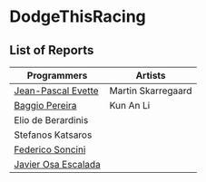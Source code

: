 # DodgeThisRacing

## List of Reports

| Programmers  | Artists |
| ------------- | ------------- |
| <a href="https://github.com/JeanPascalEvette/DodgeThisRacing/blob/master/Reports/Project%20Post%20Mortem%20Jean-Pascal%20Evette.md">Jean-Pascal Evette</a> | Martin Skarregaard  |
| <a href= "https://github.com/JeanPascalEvette/DodgeThisRacing/blob/master/Reports/Project%20Post%20Mortem%20Baggio%20Pereira.md">Baggio Pereira  | Kun An Li  |
| Elio de Berardinis  |   |
| Stefanos Katsaros  |   |
| <a href="https://github.com/JeanPascalEvette/DodgeThisRacing/blob/master/Reports/PostMortemFederico.md">Federico Soncini  |   |
| <a href="https://github.com/JeanPascalEvette/DodgeThisRacing/blob/MergeJavierToMaster/Reports/Project%20Post%20Mortem%20Javier%20de%20la%20Osa.md">Javier Osa Escalada  |   |
